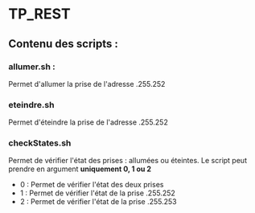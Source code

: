 # TP_REST

## Contenu des scripts :

### allumer.sh :
 Permet d'allumer la prise de l'adresse .255.252
 
### eteindre.sh
  Permet d'éteindre la prise de l'adresse .255.252
  
### checkStates.sh
  Permet de vérifier l'état des prises : allumées ou éteintes.
  Le script peut prendre en argument **uniquement 0, 1 ou 2**
  
   - 0 : Permet de vérifier l'état des deux prises
   - 1 : Permet de vérifier l'état de la prise .255.252
   - 2 : Permet de vérifier l'état de la prise .255.253
